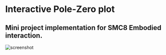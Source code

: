 # Interactive Pole-Zero plot 

## Mini project implementation for SMC8 Embodied interaction.


![screenshot](https://github.com/chsteinhauer/embodied-pole-zero-2023/assets/47811509/fabe44a6-18f2-4e5c-988e-7c5f66ad70e5)

